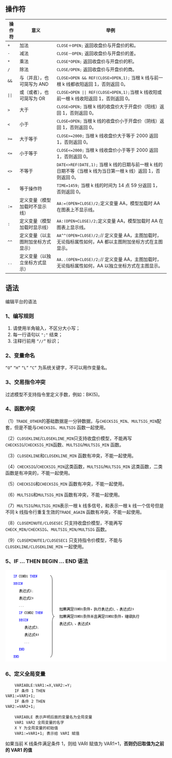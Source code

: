 ## 操作符


| 操作符 | 意义 | 举例 |
| ------ | ------ | ------ |
|`+` |加法|`CLOSE＋OPEN;` 返回收盘价与开盘价的和。|
|`-`|减法|`CLOSE－OPEN;` 返回收盘价与开盘价的差。|
| `*` |乘法|`CLOSE*OPEN;` 返回收盘价与开盘价的积。|
|`/`|除法|`CLOSE/OPEN;` 返回收盘价与开盘价的商。|
|`&&`|与（并且），也可简写为 AND|`CLOSE>OPEN && REF(CLOSE>OPEN,1);` 当根 k 线与前一根 k 线都收阳返回 1，否则返回 0。|
|<code>&#124;&#124;</code>|或（或者），也可简写为 OR|<code>CLOSE>OPEN &#124;&#124; REF(CLOSE>OPEN,1);</code>当根 k 线收阳或前一根 k 线收阳返回 1，否则返回 0。|
|`>`|大于|`CLOSE>OPEN;` 当根 k 线的收盘价大于开盘价（阳线）返回 1，否则返回 0。|
|`<`|小于|`CLOSE<OPEN;` 当根 k 线的收盘价小于开盘价（阴线）返回 1，否则返回 0。|
|`>=`|大于等于|`CLOSE>=2000;` 当根 k 线收盘价大于等于 2000 返回 1，否则返回 0。|
|`<=`|小于等于|`CLOSE<=2000;` 当根 k 线收盘价小于等于 2000 返回 1，否则返回 0。|
|`<>`|不等于|`DATE<>REF(DATE,1);` 当根 k 线的日期与前一根 k 线的日期不等（当根 k 线为当日第一根 k 线）返回 1，否则返回 0。|
|`=`|等于操作符|`TIME=1459;` 当根 k 线的时间为 14 点 59 分返回 1，否则返回 0。|
|`:=`|定义变量（模型加载时不显示线）|`AA:=(OPEN+CLOSE)/2;`定义变量 AA，模型加载时 AA 在图表上不显示线。|
|`:`|定义变量（模型加载时显示线）|`AA:(OPEN+CLOSE)/2;`定义变量 AA，模型加载时 AA 在图表上显示线。|
|`^^`|定义变量（以主图附加坐标方式显示）|`AA^^(OPEN+CLOSE)/2;`// 定义变量 AA，主图加载时，无论指标属性如何，AA 都以主图附加坐标方式在主图显示。|
|`..`|定义变量（以独立坐标方式显示）|`AA..(OPEN+CLOSE)/2;`// 定义变量 AA，主图加载时，无论指标属性如何，AA 以独立坐标方式在主图显示。|


## 语法


编辑平台的语法	

### 1、编写规则

1. 请使用半角输入，不区分大小写；
2. 每一行语句以 `";"` 结束；
3. 注释行前用 `“//”` 标识；

### 2、变量命名

`“O”` `“H”` `“L”` `“C”` 为系统关键字，不可以用作变量名。

### 3、交易指令冲突

过滤模型不支持指令里定义手数，例如：BK(5)。

### 4、函数冲突

（1）`TRADE_OTHER`的基础数据是一分钟数据，与`CHECKSIG_MIN`、`MULTSIG_MIN`配套，但是不能与`CHECKSIG`、`MULTSIG` 函数一起使用。

（2）`CLOSEKLINE`/`CLOSEKLINE_MIN`只支持收盘价模型，不能再写`CHECKSIG`/`CHECKSIG_MIN`函数、`MULTSIG`/`MULTSIG_MIN` 函数。

（3）`CLOSEKLINE`和`CLOSEKLINE_MIN` 函数有冲突，不能一起使用。

（4）`CHECKSIG`/`CHECKSIG_MIN`这类函数，`MULTSIG`/`MULTSIG_MIN` 这类函数，二类函数是有冲突的，不能一起使用。

（5）`CHECKSIG`和`CHECKSIG_MIN` 函数有冲突，不能一起使用。

（6）`MULTSIG`和`MULTSIG_MIN` 函数有冲突，不能一起使用。

（7）`MULTSIG`/`MULTSIG_MIN`表示一根 k 线多信号，和表示一根 k 线一个信号但是不同 k 线指令行重复生效的`TRADE_AGAIN` 函数有冲突，不能一起使用。

（8）`CLOSEMINUTE/CLOSESEC` 只支持收盘价模型，不能再写 `CHECK_MIN/CHECKSIG`、`MULTSIG_MIN/MULTSIG` 函数。

（9）`CLOSEMINUTE1/CLOSESEC1` 只支持指令价模型，不能与 `CLOSEKLINE/CLOSEKLINE_MIN` 一起使用。

### 5、IF ... THEN BEGIN ... END 语法

![](assets/code5.gif)

### 6、定义全局变量
```
    VARIABLE:VAR1:=X,VAR2:=Y;
    IF 条件 1 THEN
VAR1:=VAR1+1;
    IF 条件 2 THEN
VAR2:=VAR2+1;

    VARIABLE 表示声明后面的变量名为全局变量
    VAR1 VAR2 全局变量的名字
    X Y 为全局变量的初始值
    VAR1:=VAR1+1; 表示给 VARI 赋值
```
如果当前 K 线条件满足条件 1，则给 VARI 赋值为 VAR1+1，**否则仍旧取值为之前的 VAR1 的值**
